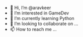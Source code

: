 - 👋 Hi, I’m @aravkeer
- 👀 I’m interested in GameDev
- 🌱 I’m currently learning Python
- 💞️ I’m looking to collaborate on ...
- 📫 How to reach me ...

<!---
aravkeer/aravkeer is a ✨ special ✨ repository because its `README.md` (this file) appears on your GitHub profile.
You can click the Preview link to take a look at your changes.
--->
